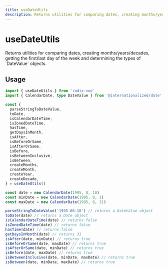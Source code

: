 ```yaml
---
title: useDateUtils
description: Returns utilities for comparing dates, creating months/years/decades, getting the first/last day of the week and determining the types of `DateValue` objects.
---
```


# useDateUtils

<Description>
Returns utilities for comparing dates, creating months/years/decades, getting the first/last day of the week and determining the types of `DateValue` objects.
</Description>

## Usage

```ts
import { useDateUtils } from 'radix-vue'
import { CalendarDate, type DateValue } from '@internationalized/date'

const {
  parseStringToDateValue,
  toDate,
  isCalendarDateTime,
  isZonedDateTime,
  hasTime,
  getDaysInMonth,
  isAfter,
  isBeforeOrSame,
  isAfterOrSame,
  isBefore,
  isBetweenInclusive,
  isBetween,
  createMonths,
  createMonth,
  createYear,
  createDecade,
} = useDateUtils()

const date = new CalendarDate(1995, 8, 18)
const minDate = new CalendarDate(1995, 8, 1)
const maxDate = new CalendarDate(1995, 8, 31)

parseStringToDateValue('1995-08-18') // returns a DateValue object
toDate(date) // returns a Date object
isCalendarDateTime(date) // returns false
isZonedDateTime(date) // returns false
hasTime(date) // returns false
getDaysInMonth(date) // returns 31
isAfter(date, minDate) // returns true
isBeforeOrSame(date, maxDate) // returns true
isAfterOrSame(date, minDate) // returns true
isBefore(date, maxDate) // returns true
isBetweenInclusive(date, minDate, maxDate) // returns true
isBetween(date, minDate, maxDate) // returns true
```
